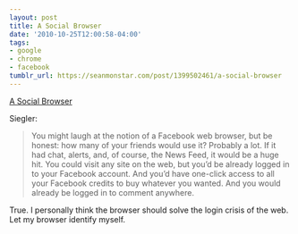 ```yaml
---
layout: post
title: A Social Browser
date: '2010-10-25T12:00:58-04:00'
tags:
- google
- chrome
- facebook
tumblr_url: https://seanmonstar.com/post/1399502461/a-social-browser
---
```

[A Social Browser](http://techcrunch.com/2010/10/19/facebook-browser-chrome-social/)  

Siegler:

> You might laugh at the notion of a Facebook web browser, but be honest: how many of your friends would use it? Probably a lot. If it had chat, alerts, and, of course, the News Feed, it would be a huge hit. You could visit any site on the web, but you’d be already logged in to your Facebook account. And you’d have one-click access to all your Facebook credits to buy whatever you wanted. And you would already be logged in to comment anywhere.

True. I personally think the browser should solve the login crisis of the web. Let my browser identify myself.

